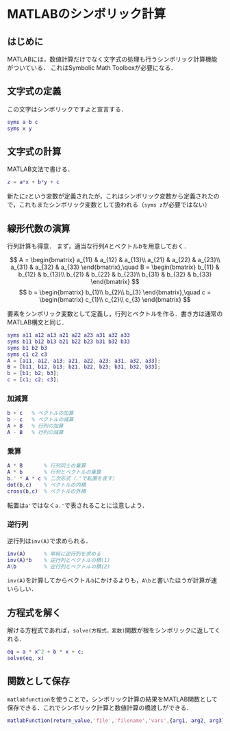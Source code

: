 # MATLABのシンボリック計算

## はじめに

MATLABには，数値計算だけでなく文字式の処理も行うシンボリック計算機能がついている．
これはSymbolic Math Toolboxが必要になる．

## 文字式の定義

この文字はシンボリックですよと宣言する．

```matlab
syms a b c
syms x y
```

## 文字式の計算

MATLAB文法で書ける．

```matlab
z = a*x + b*y + c
```

新たに`z`という変数が定義されたが，これはシンボリック変数から定義されたので，これもまたシンボリック変数として扱われる（`syms z`が必要ではない）

## 線形代数の演算

行列計算も得意．
まず，適当な行列$A$とベクトル$b$を用意しておく．

$$
    A = \begin{bmatrix}
        a_{11}    & a_{12}  & a_{13}\\
        a_{21}    & a_{22}  & a_{23}\\
        a_{31}    & a_{32}  & a_{33}
    \end{bmatrix},\quad
    B = \begin{bmatrix}
        b_{11}    & b_{12}  & b_{13}\\
        b_{21}    & b_{22}  & b_{23}\\
        b_{31}    & b_{32}  & b_{33}
    \end{bmatrix}
$$
$$
    b = \begin{bmatrix}
        b_{1}\\
        b_{2}\\
        b_{3}
    \end{bmatrix},\quad
    c = \begin{bmatrix}
        c_{1}\\
        c_{2}\\
        c_{3}
    \end{bmatrix}
$$

要素をシンボリック変数として定義し，行列とベクトルを作る．書き方は通常のMATLAB構文と同じ．

```matlab
syms a11 a12 a13 a21 a22 a23 a31 a32 a33
syms b11 b12 b13 b21 b22 b23 b31 b32 b33
syms b1 b2 b3
syms c1 c2 c3
A = [a11, a12, a13; a21, a22, a23; a31, a32, a33];
B = [b11, b12, b13; b21, b22, b23; b31, b32, b33];
b = [b1; b2; b3];
c = [c1; c2; c3];
```


### 加減算

```matlab
b + c   % ベクトルの加算
b - c   % ベクトルの減算
A + B   % 行列の加算
A - B   % 行列の減算
```

### 乗算

```matlab
A * B       % 行列同士の乗算
A * b       % 行列とベクトルの乗算
b.' * A * c % 二次形式（.'で転置を表す）
dot(b,c)    % ベクトルの内積
cross(b,c)  % ベクトルの外積
```

転置は`a'`ではなく`a.'`で表されることに注意しよう．

### 逆行列

逆行列は`inv(A)`で求められる．

```matlab
inv(A)      % 単純に逆行列を求める
inv(A)*b    % 逆行列とベクトルの積(1)
A\b         % 逆行列とベクトルの積(2)
```

`inv(A)`を計算してからベクトル`b`にかけるよりも，`A\b`と書いたほうが計算が速いらしい．

## 方程式を解く

解ける方程式であれば，`solve(方程式，変数)`関数が根をシンボリックに返してくれる．

```matlab
eq = a * x^2 + b * x + c;
solve(eq, x)
```

## 関数として保存

`matlabfunction`を使うことで，シンボリック計算の結果をMATLAB関数として保存できる．これでシンボリック計算と数値計算の橋渡しができる．

```matlab
matlabFunction(return_value,'file','filename','vars',{arg1, arg2, arg3});
```
